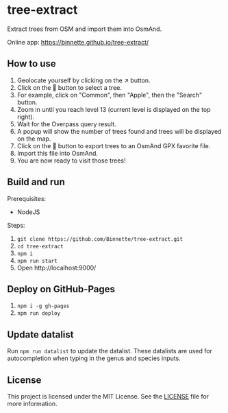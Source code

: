 # tree-extract
Extract trees from OSM and import them into OsmAnd.

Online app: https://binnette.github.io/tree-extract/

## How to use

1. Geolocate yourself by clicking on the ↗️ button.
1. Click on the 🌲 button to select a tree.
1. For example, click on "Common", then "Apple", then the "Search" button.
1. Zoom in until you reach level 13 (current level is displayed on the top right).
1. Wait for the Overpass query result.
1. A popup will show the number of trees found and trees will be displayed on the map.
1. Click on the 💾 button to export trees to an OsmAnd GPX favorite file.
1. Import this file into OsmAnd.
1. You are now ready to visit those trees!

## Build and run

Prerequisites:
- NodeJS

Steps:

1. `git clone https://github.com/Binnette/tree-extract.git`
1. `cd tree-extract`
1. `npm i`
1. `npm run start`
1. Open http://localhost:9000/

## Deploy on GitHub-Pages

1. `npm i -g gh-pages`
1. `npm run deploy`

## Update datalist

Run `npm run datalist` to update the datalist.
These datalists are used for autocompletion when typing in the genus and species inputs.

## License

This project is licensed under the MIT License. See the [LICENSE](LICENSE) file for more information.
